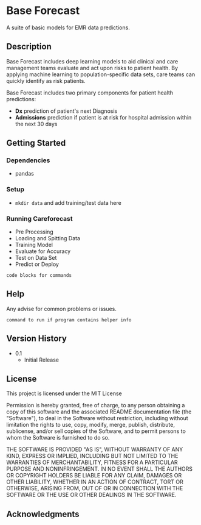 # Base Forecast

A suite of basic models for EMR data predictions.

## Description

Base Forecast includes deep learning models to aid clinical and care management
teams evaluate and act upon risks to patient health. By applying machine learning
to population-specific data sets, care teams can quickly identify as risk
patients.

Base Forecast includes two primary components for patient health predictions:

* **Dx** prediction of patient's next Diagnosis
* **Admissions** prediction if patient is at risk for hospital admission within
the next 30 days

## Getting Started


### Dependencies

* pandas

### Setup

* `mkdir data` and add training/test data here

### Running Careforecast

* Pre Processing
* Loading and Spitting Data
* Training Model
* Evaluate for Accuracy
* Test on Data Set
* Predict or Deploy
```
code blocks for commands
```

## Help

Any advise for common problems or issues.
```
command to run if program contains helper info
```


## Version History

* 0.1
    * Initial Release

## License

This project is licensed under the MIT License

Permission is hereby granted, free of charge, to any person obtaining a
copy of this software and the associated README documentation file (the
"Software"), to deal in the Software without restriction, including
without limitation the rights to use, copy, modify, merge, publish,
distribute, sublicense, and/or sell copies of the Software, and to
permit persons to whom the Software is furnished to do so.

THE SOFTWARE IS PROVIDED "AS IS", WITHOUT WARRANTY OF ANY KIND, EXPRESS
OR IMPLIED, INCLUDING BUT NOT LIMITED TO THE WARRANTIES OF
MERCHANTABILITY, FITNESS FOR A PARTICULAR PURPOSE AND NONINFRINGEMENT.
IN NO EVENT SHALL THE AUTHORS OR COPYRIGHT HOLDERS BE LIABLE FOR ANY
CLAIM, DAMAGES OR OTHER LIABILITY, WHETHER IN AN ACTION OF CONTRACT,
TORT OR OTHERWISE, ARISING FROM, OUT OF OR IN CONNECTION WITH THE
SOFTWARE OR THE USE OR OTHER DEALINGS IN THE SOFTWARE.

## Acknowledgments

